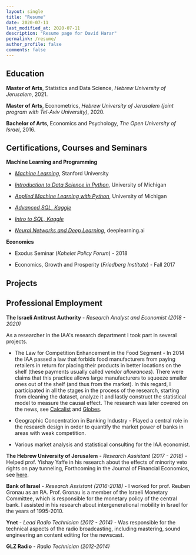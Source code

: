 ```yaml
---
layout: single
title: "Resume"
date: 2020-07-11
last_modified_at: 2020-07-11
description: "Resume page for David Harar"
permalink: /resume/
author_profile: false
comments: false
---
```


Education
---
**Master of Arts**, Statistics and Data Science, *Hebrew University of Jerusalem*, 2021.

**Master of Arts**, Econometrics, *Hebrew University of Jerusalem (joint program with Tel-Aviv University)*, 2020.

**Bachelor of Arts**, Economics and Psychology, *The Open University of Israel*, 2016.

Certifications, Courses and Seminars
---

**Machine Learning and Programming**

*   [*Machine Learning*](https://www.coursera.org/learn/machine-learning#syllabus), Stanford University

*   [*Introduction to Data Science in Python*](https://www.coursera.org/learn/python-data-analysis#syllabus), University of Michigan

*   [*Applied Machine Learning with Python*](https://www.coursera.org/learn/python-machine-learning#syllabus), University of Michigan

*   [*Advanced SQL, Kaggle*](https://www.kaggle.com/learn/advanced-sql)

*   [*Intro to SQL, Kaggle*](https://www.kaggle.com/learn/intro-to-sql)

*   [*Neural Networks and Deep Learning*](https://www.coursera.org/learn/neural-networks-deep-learning#syllabus), deeplearning.ai

**Economics**

*   Exodus Seminar (*Kohelet Policy Forum*) - 2018

*   Economics, Growth and Prosperity (*Friedberg Institute*) - Fall 2017

Projects
---


Professional Employment
---

**The Israeli Antitrust Authority** - *Research Analyst and Economist (2018 - 2020)*

As a researcher in the IAA's research department I took part in several projects.

*   The Law for Competition Enhancement in the Food Segment - In 2014 the IAA passed a law that forbids food manufacturers from paying retailers in return for placing their products in better locations on the shelf (these payments usually called *vendor allowances*). There were claims that this practice allows large manufacturers to squeeze smaller ones out of the shelf (and thus from the market).
    In this regard, I participated in all the stages in the process of the research, starting from cleaning the dataset, analyze it and lastly construct the statistical model to measure the causal effect.
    The research was later covered on the news, see [Calcalist](https://www.calcalist.co.il/marketing/articles/0,7340,L-3792190,00.html) and [Globes](https://www.globes.co.il/news/article.aspx?did=1001318093).

*   Geographic Concentration in Banking Industry - Played a central role in the research design in order to quantify the market power of banks in areas with weak competition.

*   Various market analysis and statistical consulting for the IAA economist.


**The Hebrew University of Jerusalem** - *Research Assistant (2017 - 2018)* - Helped prof. Yishay Yaffe in his research about the effects of minority veto rights on pay tunneling, Forthcoming in the Journal of Financial Economics, see [here](http://www7.tau.ac.il/blogs/law/wp-content/uploads/2020/05/The-Effect-of-Minority-Veto-Rights-on-Controller-Pay-Tunneling-April-2020.pdf).

**Bank of Israel** - *Research Assistant (2016-2018)* - I worked for prof. Reuben Gronau as an RA. Prof. Gronau is a member of the Israeli Monetary Committee, which is responsible for the monetary policy of the central bank. I assisted in his research about intergenerational mobility in Israel for the years of 1995-2010.

**Ynet** - *Lead Radio Technician (2012 - 2014)* - Was responsible for the technical aspects of the radio broadcasting, including mastering, sound engineering an content editing for the newscast.

**GLZ Radio** - *Radio Technician (2012-2014)*
